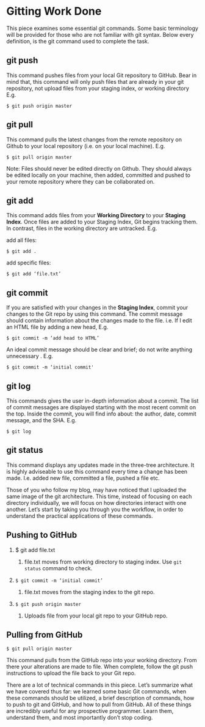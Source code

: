 # Gitting Work Done

This piece examines some essential git commands. Some basic terminology will be provided for those who are not familiar with git syntax. Below every definition, is the git command used to complete the task.


## git push

This command pushes files from your local Git repository to GitHub. Bear in mind that, this command will only push files that are already in your git repository, not upload files from your staging index, or working directory E.g.

	$ git push origin master

## git pull

This command pulls the latest changes from the remote repository on Github to your local repository (i.e. on your local machine). E.g.

	$ git pull origin master
        
Note: Files should never be edited directly on Github. They should always be edited locally on your machine, then added, committed and pushed to your remote repository where they can be collaborated on.

## git add

This command adds files from your **Working Directory** to your **Staging Index**. Once files are added to your Staging Index, Git begins tracking them. In contrast, files in the working directory are untracked. E.g.

add all files: 

	$ git add .
	
add specific files: 

	$ git add ‘file.txt’


## git commit

If you are satisfied with your changes in the **Staging Index**, commit your changes to the Git repo by using this command. The commit message should contain information about the changes made to the file. i.e. If I edit an HTML file by adding a new head, E.g.
        
	$ git commit -m ‘add head to HTML’

An ideal commit message should be clear and brief; do not write anything unnecessary . E.g.

	$ git commit -m ‘initial commit'
## git log

This commands gives the user in-depth information about a commit. The list of commit messages are displayed starting with the most recent commit on the top. Inside the commit, you will find info about: the author, date, commit message, and the SHA. E.g.
        
	$ git log

## git status

This command displays any updates made in the three-tree architecture. It is highly adviseable to use this command every time a change has been made. I.e. added new file, committed a file, pushed a file etc.
  
Those of you who follow my blog, may have noticed that I uploaded the same image of the git architecture. This time, instead of focusing on each directory individually, we will focus on how directories interact with one another. Let’s start by taking you through you the workflow, in order to understand the practical applications of these commands.

## Pushing to GitHub

1. $ git add file.txt
   
   1. file.txt moves from working directory to staging 	index. Use `git status` command to check.

1. `$ git commit -m ‘initial commit’`
   
   1. file.txt moves from the staging index to the git repo.

1. `$ git push origin master`
   
   1. Uploads file from your local git repo to your 	GitHub repo.


## Pulling from GitHub


	$ git pull origin master
        
This command pulls from the GitHub repo into your working directory. From there your alterations are made to file. When complete, follow the git push instructions to upload the file back to your Git repo.


There are a lot of technical commands in this piece. Let’s summarize what we have covered thus far: we learned some basic Git commands, when these commands should be utilized, a brief description of commands, how to push to git and GitHub, and how to pull from GitHub. All of these things are incredibly useful for any prospective programmer. Learn them, understand them, and most importantly don’t stop coding.
